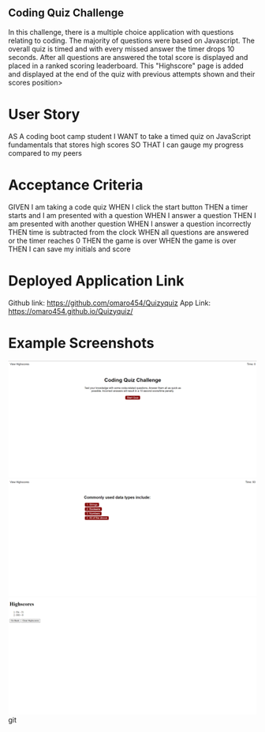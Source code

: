 ## Coding Quiz Challenge ##

In this challenge, there is a multiple choice application with questions relating to coding. The majority of questions were based on Javascript. The overall quiz is timed and with every missed answer the timer drops 10 seconds. After all questions are answered the total score is displayed and placed in a ranked scoring leaderboard. This "Highscore" page is added and displayed at the end of the quiz with previous attempts shown and their scores position>

# User Story #

AS A coding boot camp student
I WANT to take a timed quiz on JavaScript fundamentals that stores high scores
SO THAT I can gauge my progress compared to my peers

# Acceptance Criteria #

GIVEN I am taking a code quiz
WHEN I click the start button
THEN a timer starts and I am presented with a question
WHEN I answer a question
THEN I am presented with another question
WHEN I answer a question incorrectly
THEN time is subtracted from the clock
WHEN all questions are answered or the timer reaches 0
THEN the game is over
WHEN the game is over
THEN I can save my initials and score

# Deployed Application Link # 

Github link: https://github.com/omaro454/Quizyquiz
App Link: https://omaro454.github.io/Quizyquiz/

# Example Screenshots #

![Screenshot Home](/Assets/images/Screenshot1.png)
![Screenshot Home](/Assets/images/Screenshot2.png)
![Screenshot Home](/Assets/images/Screenshot3.png)git